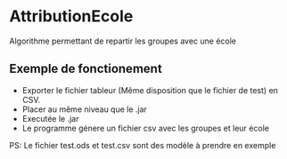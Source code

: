 # AttributionEcole
Algorithme permettant de repartir les groupes avec une école 

## Exemple de fonctionement

* Exporter le fichier tableur (Même disposition que le fichier de test) en CSV.
* Placer au même niveau que le .jar
* Executée le .jar
* Le programme génere un fichier csv avec les groupes et leur école

PS: Le fichier test.ods et test.csv sont des modèle à prendre en exemple
